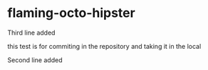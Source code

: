 # flaming-octo-hipster


Third line added


this test is for commiting in the repository and taking it in the local

Second line added
